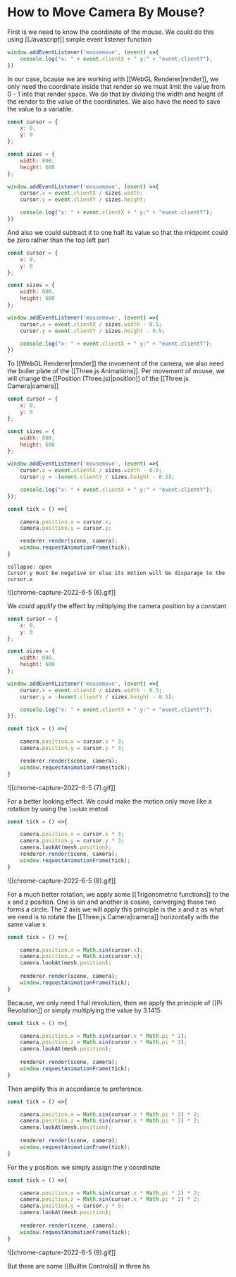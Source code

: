 # How to Move Camera By Mouse?
First is we need to know the coordinate of the mouse. We could do this using [[Javascript]] simple event listener function
```js
window.addEventListener('mousemove', (event) =>{
	console.log("x: " + event.clientX + " y:" + "event.clientY");
})
```

In our case, bcause we are working with [[WebGL Renderer|render]], we only need the coordinate inside that render so we must limit the value from 0 - 1 into that render space. We do that by dividing the width and height of the render to the value of the coordinates.  We also have the need to save the value to a variable. 
```js
const cursor = {
	x: 0,
	y: 0
};

const sizes = {
	width: 800,
	height: 600
};

window.addEventListener('mousemove', (event) =>{
	cursor.x = event.clientX / sizes.width;
	cursor.y = event.clientY / sizes.height;

	console.log("x: " + event.clientX + " y:" + "event.clientY");
})
```

And also we could subtract it to one half its value so that the midpoint could be zero rather than the top left part
```js
const cursor = {
	x: 0,
	y: 0
};

const sizes = {
	width: 800,
	height: 600
};

window.addEventListener('mousemove', (event) =>{
	cursor.x = event.clientX / sizes.width - 0.5;
	cursor.y = event.clientY / sizes.height - 0.5;

	console.log("x: " + event.clientX + " y:" + "event.clientY");
})
```

To [[WebGL Renderer|render]] the mvoement of the camera, we also need the boiler plate of the [[Three.js Animations]]. Per movement of mouse, we will change the [[Position (Three.js)|position]] of the  [[Three.js Camera|camera]]
```js
const cursor = {
	x: 0,
	y: 0
};

const sizes = {
	width: 800,
	height: 600
};

window.addEventListener('mousemove', (event) =>{
	cursor.x = event.clientX / sizes.width - 0.5;
	cursor.y = -(event.clientY / sizes.height - 0.5);

	console.log("x: " + event.clientX + " y:" + "event.clientY");
});

const tick = () =>{

	camera.position.x = cursor.x;
	camera.position.y = cursor.y;

	renderer.render(scene, camera);
	window.requestAnimationFrame(tick);
}
```

```ad-Notice
collapse: open
Cursor.y must be negative or else its motion will be disparage to the cursor.x

```

![[chrome-capture-2022-6-5 (6).gif]]

We could applify the effect by miltiplying the camera position by a constant
```js
const cursor = {
	x: 0,
	y: 0
};

const sizes = {
	width: 800,
	height: 600
};

window.addEventListener('mousemove', (event) =>{
	cursor.x = event.clientX / sizes.width - 0.5;
	cursor.y = -(event.clientY / sizes.height - 0.5);

	console.log("x: " + event.clientX + " y:" + "event.clientY");
});

const tick = () =>{

	camera.position.x = cursor.x * 3;
	camera.position.y = cursor.y * 3;

	renderer.render(scene, camera);
	window.requestAnimationFrame(tick);
}
```

![[chrome-capture-2022-6-5 (7).gif]]

For a better looking effect. We could make the motion  only move like a rotation by using the `lookAt` metod
```js
const tick = () =>{

	camera.position.x = cursor.x * 3;
	camera.position.y = cursor.y * 3;
	camera.lookAt(mesh.position);
	renderer.render(scene, camera);
	window.requestAnimationFrame(tick);
}
```

![[chrome-capture-2022-6-5 (8).gif]]

For a  much better rotation, we apply some [[Trigonometric functions]] to the x and z position. One is sin and another is cosine, converging those two forms a circle. The 2 axis we will apply this principle is the x and z as what we need is to rotate the [[Three.js Camera|camera]] horizontally with the same value x. 

```js
const tick = () =>{

	camera.position.x = Math.sin(cursor.x);
	camera.position.z = Math.sin(cursor.x);
	camera.lookAt(mesh.position);
	
	renderer.render(scene, camera);
	window.requestAnimationFrame(tick);
}
```

Because, we only need 1 full revolution, then we apply the principle of [[Pi Revolution]] or simply multiplying the value by 3.1415
```js
const tick = () =>{

	camera.position.x = Math.sin(cursor.x * Math.pi * 2);
	camera.position.z = Math.sin(cursor.x * Math.pi * 2);
	camera.lookAt(mesh.position);
	
	renderer.render(scene, camera);
	window.requestAnimationFrame(tick);
}
```

Then amplify this in accordance to preference.
```js
const tick = () =>{

	camera.position.x = Math.sin(cursor.x * Math.pi * 2) * 2;
	camera.position.z = Math.sin(cursor.x * Math.pi * 2) * 2;
	camera.lookAt(mesh.position);
	
	renderer.render(scene, camera);
	window.requestAnimationFrame(tick);
}
```

For the y position. we simply assign the y coordinate
```js
const tick = () =>{

	camera.position.x = Math.sin(cursor.x * Math.pi * 2) * 2;
	camera.position.z = Math.sin(cursor.x * Math.pi * 2) * 2;
	camera.position.y = cursor.y * 5;
	camera.lookAt(mesh.position);
	
	renderer.render(scene, camera);
	window.requestAnimationFrame(tick);
}
```
![[chrome-capture-2022-6-5 (9).gif]]


But there are some [[Builtin Controls]] in three.hs